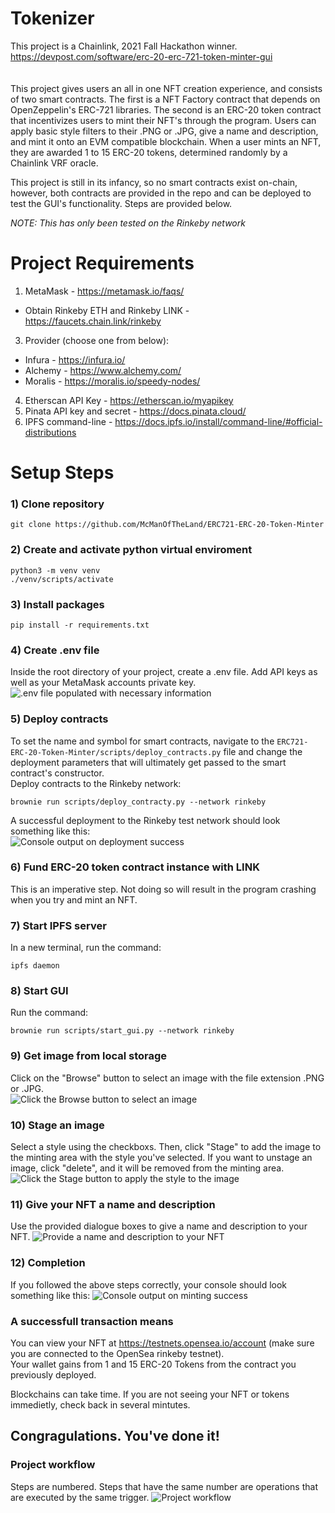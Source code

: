 # Tokenizer <br>
This project is a Chainlink, 2021 Fall Hackathon winner. https://devpost.com/software/erc-20-erc-721-token-minter-gui <br>
<br>
<br>
This project gives users an all in one NFT creation experience, and consists of two smart contracts. The first is a NFT Factory contract that depends on OpenZeppelin's ERC-721 libraries. The second is an ERC-20 token contract that incentivizes users to mint their NFT's through the program. Users can apply basic style filters to their .PNG or .JPG, give a name and description, and mint it onto an EVM compatible blockchain. When a user mints an NFT, they are awarded 1 to 15 ERC-20 tokens, determined randomly by a Chainlink VRF oracle.

This project is still in its infancy, so no smart contracts exist on-chain, however, both contracts are provided in the repo and can be deployed to test the GUI's functionality. Steps are provided below. <br>

*NOTE: This has only been tested on the Rinkeby network* 

# Project Requirements <br>
1) MetaMask - https://metamask.io/faqs/ <br> 
 - Obtain Rinkeby ETH and Rinkeby LINK - https://faucets.chain.link/rinkeby <br>
3) Provider (choose one from below): <br> 
 - Infura - https://infura.io/ <br>
 - Alchemy - https://www.alchemy.com/ <br>
 - Moralis - https://moralis.io/speedy-nodes/ <br> 
4) Etherscan API Key - https://etherscan.io/myapikey <br>
5)  Pinata API key and secret - https://docs.pinata.cloud/
6)  IPFS command-line - https://docs.ipfs.io/install/command-line/#official-distributions

# Setup Steps <br>

### 1) Clone repository <br>
~~~
git clone https://github.com/McManOfTheLand/ERC721-ERC-20-Token-Minter
~~~
### 2)  Create and activate python virtual enviroment <br>
~~~
python3 -m venv venv
./venv/scripts/activate
~~~
### 3)  Install packages <br>
~~~
pip install -r requirements.txt
~~~

### 4) Create .env file <br>
Inside the root directory of your project, create a .env file. Add API keys as well as your MetaMask accounts private key.
![](ReadmePhotos/env_setup.PNG ".env file populated with necessary information")
 
### 5) Deploy contracts <br>
To set the name and symbol for smart contracts, navigate to the `ERC721-ERC-20-Token-Minter/scripts/deploy_contracts.py` file and change the deployment parameters that will ultimately get passed to the smart contract's constructor. <br>
Deploy contracts to the Rinkeby network:
~~~
brownie run scripts/deploy_contracty.py --network rinkeby
~~~
A successful deployment to the Rinkeby test network should look something like this: <br>
![](ReadmePhotos/deployment_success.png "Console output on deployment success") <br>
### 6) Fund ERC-20 token contract instance with LINK<br>
This is an imperative step. Not doing so will result in the program crashing when you try and mint an NFT. <br> 
### 7) Start IPFS server <br>
In a new terminal, run the command: <br>
~~~
ipfs daemon
~~~
### 8) Start GUI <br> 
Run the command: <br>
~~~
brownie run scripts/start_gui.py --network rinkeby
~~~
### 9) Get image from local storage <br> 
Click on the "Browse" button to select an image with the file extension .PNG or .JPG. <br>
![](ReadmePhotos/browse_btn.PNG "Click the Browse button to select an image") <br>
### 10) Stage an image <br> 
Select a style using the checkboxs. Then, click "Stage" to add the image to the minting area with the style you've selected. If you want to unstage an image, click "delete", and it will be removed from the minting area.
![](ReadmePhotos/stage_actions.PNG "Click the Stage button to apply the style to the image") <br>
### 11) Give your NFT a name and description <br>
Use the provided dialogue boxes to give a name and description to your NFT.
![](ReadmePhotos/mint_actions.PNG "Provide a name and description to your NFT")<br>
### 12) Completion 
If you followed the above steps correctly, your console should look something like this:
![](ReadmePhotos/mint_success.PNG "Console output on minting success")

### A successfull transaction means <br>
You can view your NFT at https://testnets.opensea.io/account (make sure you are connected to the OpenSea rinkeby testnet). <br>
Your wallet gains from 1 and 15 ERC-20 Tokens from the contract you previously deployed.

Blockchains can take time. If you are not seeing your NFT or tokens immedietly, check back in several mintutes.
## Congragulations. You've done it!

### Project workflow <br>
Steps are numbered. Steps that have the same number are operations that are executed by the same trigger.
![](ReadmePhotos/flowchart.png "Project workflow")


